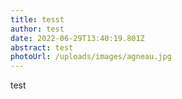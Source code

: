 ```yaml
---
title: tesst
author: test
date: 2022-06-29T13:40:19.801Z
abstract: test
photoUrl: /uploads/images/agneau.jpg
---
```

test